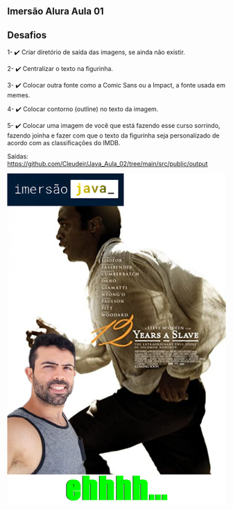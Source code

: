 ## Imersão Alura Aula 01


## Desafios

1- ✔️ Criar diretório de saída das imagens, se ainda não existir.

2- ✔️ Centralizar o texto na figurinha.

3- ✔️ Colocar outra fonte como a Comic Sans ou a Impact, a fonte usada em memes.

4- ✔️ Colocar contorno (outline) no texto da imagem.

5- ✔️ Colocar uma imagem de você que está fazendo esse curso sorrindo, fazendo joinha e fazer com que o texto da figurinha seja personalizado de acordo com as classificações do IMDB.


Saídas: https://github.com/Cleudeir/Java_Aula_02/tree/main/src/public/output

![](https://raw.githubusercontent.com/Cleudeir/Java_Aula_02/main/src/public/output/12%20Years%20a%20Slave.png)